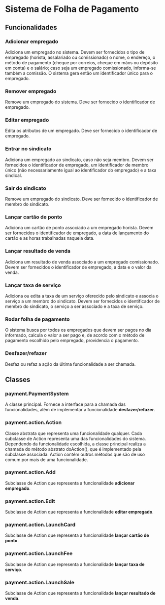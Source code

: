 # Sistema de Folha de Pagamento
## Funcionalidades
### Adicionar empregado
Adiciona um empregado no sistema. Devem ser fornecidos o tipo de empregado
(horista, assalariado ou comissionado) o nome, o endereço, o método de pagamento
(cheque por correios, cheque em mãos ou depósito em conta) e o salário; caso
seja um empregado comissionado, informa-se também a comissão. O sistema gera
então um identificador único para o empregado.
### Remover empregado
Remove um empregado do sistema. Deve ser fornecido o identificador de empregado.
### Editar empregado
Edita os atributos de um empregado. Deve ser fornecido o identificador de
empregado.
### Entrar no sindicato
Adiciona um empregado ao sindicato, caso não seja membro. Devem ser fornecidos o
identificador de empregado, um identificador de membro único (não
necessariamente igual ao identificador do empregado) e a taxa sindical.
### Sair do sindicato
Remove um empregado do sindicato. Deve ser fornecido o identificador de membro
do sindicato.
### Lançar cartão de ponto
Adiciona um cartão de ponto associado a um empregado horista. Devem ser
fornecidos o identificador de empregado, a data de lançamento do cartão e as
horas trabalhadas naquela data.
### Lançar resultado de venda
Adiciona um resultado de venda associado a um empregado comissionado. Devem ser
fornecidos o identificador de empregado, a data e o valor da venda.
### Lançar taxa de serviço
Adiciona ou edita a taxa de um serviço oferecido pelo sindicato e associa o
serviço a um membro do sindicato. Devem ser fornecidos o identificador de membro
do sindicato, o serviço a ser associado e a taxa de serviço.
### Rodar folha de pagamento
O sistema busca por todos os empregados que devem ser pagos no dia informado,
calcula o valor a ser pago e, de acordo com o método de pagamento escolhido pelo
empregado, providencia o pagamento.
### Desfazer/refazer
Desfaz ou refaz a ação da última funcionalidade a ser chamada.
## Classes
### payment.PaymentSystem
A classe principal. Fornece a interface para a chamada das funcionalidades, além
de implementar a funcionalidade **desfazer/refazer**.
### payment.action.Action
Classe abstrata que representa uma funcionalidade qualquer. Cada subclasse de
Action representa uma das funcionalidades do sistema. Dependendo da
funcionalidade escolhida, a classe principal realiza a chamada do método
abstrato doAction(), que é implementado pela subclasse associada. Action contém
outros métodos que são de uso comum por mais de uma funcionalidade.
### payment.action.Add
Subclasse de Action que representa a funcionalidade **adicionar empregado**.
### payment.action.Edit
Subclasse de Action que representa a funcionalidade **editar empregado**.
### payment.action.LaunchCard
Subclasse de Action que representa a funcionalidade **lançar cartão de ponto**.
### payment.action.LaunchFee
Subclasse de Action que representa a funcionalidade **lançar taxa de serviço**.
### payment.action.LaunchSale
Subclasse de Action que representa a funcionalidade **lançar resultado de
venda**.
